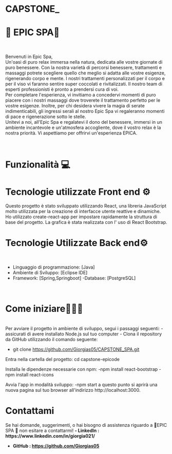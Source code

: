 # CAPSTONE_<br>
 <h1> 🌺 EPIC SPA🌺 </h1> <br>
 
 <p> Benvenuti in Epic Spa, <br>
Un'oasi di puro relax immersa nella natura, dedicata alle vostre giornate di puro benessere. Con la nostra varietà di percorsi benessere, trattamenti e massaggi potrete scegliere quello che meglio si adatta alle vostre esigenze, rigenerando corpo e mente. I nostri trattamenti personalizzati per il corpo e  per il viso vi faranno sentire super coccolati e rivitalizzati. Il nostro team di esperti professionisti è pronto a prendersi cura di voi. <br> 
Per completare l'esperienza, vi invitiamo a concedervi momenti di puro piacere con i nostri massaggi dove  troverete il trattamento perfetto per le vostre esigenze. Inoltre, per chi desidera vivere la magia di serate indimenticabili, gli ingressi serali al nostro Epic Spa vi regaleranno momenti di pace e rigenerazione sotto le stelle. <br>  
 Unitevi a noi, all'Epic Spa e regalatevi il dono del benessere, immersi in un ambiente incantevole e un'atmosfera accogliente, dove il vostro relax è la nostra priorità. Vi aspettiamo per offrirvi un'esperienza EPICA.
 </p> 
 <br>
<h1> Funzionalità 💻 </h1
L'applicazione EPIC SPA presenta le seguenti funzionalità:
- Prenotazione dei  vari servizi offerti dalla spa 📆
-  Iscrizione alla newsletter📩
<br>

<h1>Tecnologie utilizzate Front end ⚙️</h1>
Questo progetto è stato sviluppato utilizzando React, una libreria JavaScript molto utilizzata per la creazione di interfacce utente reattive e dinamiche. Ho utilizzato create-react-app per impostare rapidamente la struttura di base del progetto. La grafica è stata realizzata con l' uso di React Bootstrap.
<br>
  <h1> Tecnologie Utilizzate Back end⚙️ </h1> <br>
  
 - Linguaggio di programmazione: [Java]
 - Ambiente di Sviluppo: [Eclipse IDE]
 - Framework: [Spring,Springboot]
 -Database: [PostgreSQL]
  <br>
  
<h1> Come iniziare👩🏼‍💻 </h1> <br>
Per avviare il progetto in ambiente di sviluppo, segui i passaggi seguenti:
 - assicurati di avere installato Node.js sul tuo computer
 - Clona il repository da GitHub utilizzando il comando seguente:

- git clone https://github.com/Giorgias05/CAPSTONE_SPA.git

Entra nella cartella del progetto:
cd capstone-epicode

Installa le dipendenze necessarie con npm:
-npm install react-bootstrap
-npm install react-icons

Avvia l'app in modalità sviluppo:
-npm start
a questo punto si aprirà una nuova pagina sul tuo browser all'indirizzo http://localhost:3000.
<br>
<h1> Contattami </h1>
Se hai domande, suggerimenti, o hai bisogno di assistenza riguardo a 🌺EPIC SPA 🌺 non esitare a contattarmi!
<b> 
 - LinkedIn : https://www.linkedin.com/in/giorgia021/

- GitHub : https://github.com/Giorgias05
